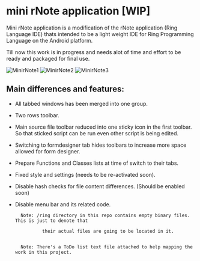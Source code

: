 # mini rNote application [WIP]

Mini rNote application is a modification of the rNote application (Ring Language IDE) thats intended to be a light weight IDE for Ring Programming Language on the Android platform.

Till now this work is in progress and needs alot of time and effort to be ready and packaged for final use.


![MinirNote1](https://github.com/MajdiSobain/mini-rnote/blob/master/Screenshot-1.jpg) ![MinirNote2](https://github.com/MajdiSobain/mini-rnote/blob/master/Screenshot-2.jpg) ![MinirNote3](https://github.com/MajdiSobain/mini-rnote/blob/master/Screenshot-3.jpg)



## Main differences and features:

- All tabbed windows has been merged into one group.
- Two rows toolbar.
- Main source file toolbar reduced into one sticky icon in the first toolbar. So that sticked script can be run even other script is being edited.
- Switching to formdesigner tab hides toolbars to increase more space allowed for form designer.
- Prepare Functions and Classes lists at time of switch to their tabs.
- Fixed style and settings (needs to be re-activated soon).
- Disable hash checks for file content differences. (Should be enabled soon)
- Disable menu bar and its related code.


        Note: /ring directory in this repo contains empty binary files. This is just to denote that 
        
                their actual files are going to be located in it.
        
        
        Note: There's a ToDo list text file attached to help mapping the work in this project.

